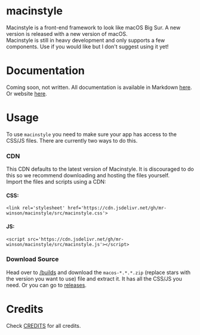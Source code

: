 # macinstyle
Macinstyle is a front-end framework to look like macOS Big Sur. A new version is released with a new version of macOS.<br>
Macinstyle is still in heavy development and only supports a few components. Use if you would like but I don't suggest using it yet!
# Documentation
Coming soon, not written.
All documentation is available in Markdown [here](https://github.com/mr-winson/macinstyle/tree/docs/docs). Or website [here](https://mr-winson.github.io/macinstyle).
# Usage
To use `macinstyle` you need to make sure your app has access to the CSS/JS files. There are currently two ways to do this.
### CDN
This CDN defaults to the latest version of Macinstyle. It is discouraged to do this so we recommend downloading and hosting the files yourself.<br>
Import the files and scripts using a CDN:
#### CSS:
  `<link rel='stylesheet' href='https://cdn.jsdelivr.net/gh/mr-winson/macinstyle/src/macinstyle.css'>`<br>
#### JS:
  `<script src='https://cdn.jsdelivr.net/gh/mr-winson/macinstyle/src/macinstyle.js'></script>`
  
### Download Source
Head over to [/builds](/builds) and download the `macos-*.*.*.zip` (replace stars with the version you want to use) file and extract it. It has all the CSS/JS you need. Or you can go to [releases](/releases).

# Credits
Check <a href="/CREDITS.md">CREDITS</a> for all credits.
